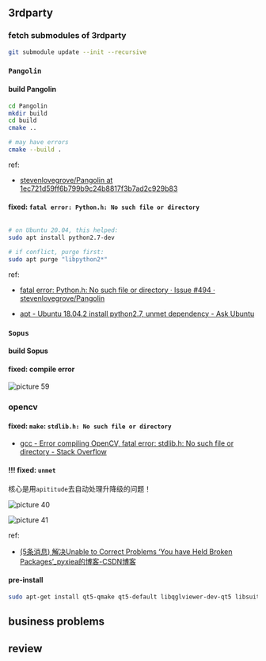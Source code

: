 
## 3rdparty

### fetch submodules of 3rdparty

```sh
git submodule update --init --recursive
```

### `Pangolin`

#### build Pangolin

```sh
cd Pangolin
mkdir build
cd build
cmake ..

# may have errors
cmake --build .
```

ref:

- [stevenlovegrove/Pangolin at 1ec721d59ff6b799b9c24b8817f3b7ad2c929b83](https://github.com/stevenlovegrove/Pangolin/tree/1ec721d59ff6b799b9c24b8817f3b7ad2c929b83)

#### fixed: `fatal error: Python.h: No such file or directory`

```sh

# on Ubuntu 20.04, this helped:
sudo apt install python2.7-dev

# if conflict, purge first:
sudo apt purge "libpython2*"
```

ref:

- [fatal error: Python.h: No such file or directory · Issue #494 · stevenlovegrove/Pangolin](https://github.com/stevenlovegrove/Pangolin/issues/494)

- [apt - Ubuntu 18.04.2 install python2.7, unmet dependency - Ask Ubuntu](https://askubuntu.com/questions/1174213/ubuntu-18-04-2-install-python2-7-unmet-dependency)

### `Sopus`

#### build Sopus

#### fixed: compile error

![picture 59](https://mark-vue-oss.oss-cn-hangzhou.aliyuncs.com/slambook2_learning-1648521425098-067ba99e50c1fe29e7e52fae49a27f8ae51f48d5caa1484b35b76b9aeb08ef5b.png)  

### opencv

#### fixed: `make`: `stdlib.h: No such file or directory`

- [gcc - Error compiling OpenCV, fatal error: stdlib.h: No such file or directory - Stack Overflow](https://stackoverflow.com/questions/40262928/error-compiling-opencv-fatal-error-stdlib-h-no-such-file-or-directory)

#### !!! fixed: `unmet`

核心是用`apititude`去自动处理升降级的问题！

![picture 40](https://mark-vue-oss.oss-cn-hangzhou.aliyuncs.com/slambook2_learning-1650972485847-c2d01f7d6194b56e04bbc57dacc8ce4680bfda835f51224fe35e4016c76f90ee.png)  

![picture 41](https://mark-vue-oss.oss-cn-hangzhou.aliyuncs.com/slambook2_learning-1650972496813-47c055d381221b64ea905fd3e32ba0beca35ce719efbac20e6c39bdb4625c893.png)  

ref:

- [(5条消息) 解决Unable to Correct Problems ‘You have Held Broken Packages’_pyxiea的博客-CSDN博客](https://blog.csdn.net/xpy870663266/article/details/94742491)

#### pre-install

```sh
sudo apt-get install qt5-qmake qt5-default libqglviewer-dev-qt5 libsuitesparse-dev libcxsparse3 libcholmod3
```

## business problems

## review
